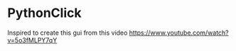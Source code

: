 # PythonClick
Inspired to create this gui from this video 
https://www.youtube.com/watch?v=5o3fMLPY7qY
